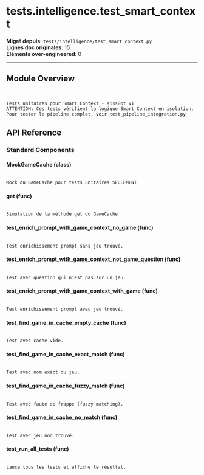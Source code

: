 # tests.intelligence.test_smart_context

**Migré depuis**: `tests/intelligence/test_smart_context.py`  
**Lignes doc originales**: 15  
**Éléments over-engineered**: 0  

---

## Module Overview

```text


Tests unitaires pour Smart Context - KissBot V1
ATTENTION: Ces tests vérifient la logique Smart Context en isolation.
Pour tester le pipeline complet, voir test_pipeline_integration.py

```

## API Reference

### Standard Components

#### MockGameCache (class)

```text

Mock du GameCache pour tests unitaires SEULEMENT.

```

#### get (func)

```text

Simulation de la méthode get du GameCache

```

#### test_enrich_prompt_with_game_context_no_game (func)

```text

Test enrichissement prompt sans jeu trouvé.

```

#### test_enrich_prompt_with_game_context_not_game_question (func)

```text

Test avec question qui n'est pas sur un jeu.

```

#### test_enrich_prompt_with_game_context_with_game (func)

```text

Test enrichissement prompt avec jeu trouvé.

```

#### test_find_game_in_cache_empty_cache (func)

```text

Test avec cache vide.

```

#### test_find_game_in_cache_exact_match (func)

```text

Test avec nom exact du jeu.

```

#### test_find_game_in_cache_fuzzy_match (func)

```text

Test avec faute de frappe (fuzzy matching).

```

#### test_find_game_in_cache_no_match (func)

```text

Test avec jeu non trouvé.

```

#### test_run_all_tests (func)

```text

Lance tous les tests et affiche le résultat.

```
